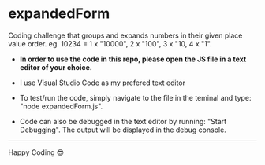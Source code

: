 # expandedForm
Coding challenge that groups and expands numbers in their given place value order. eg. 10234 = 1 x "10000", 2 x "100", 3 x "10, 4 x "1".

* <b>In order to use the code in this repo, please open the JS file in a text editor of your choice.</b>
* <p>I use Visual Studio Code as my prefered text editor</p>
* <p> To test/run the code, simply navigate to the file in the teminal and type: "node expandedForm.js".</p>
* <p>Code can also be debugged in the text editor by running: "Start Debugging". The output will be displayed in the debug console.</p>
<hr/>

<span>Happy Coding :sunglasses:</span>
